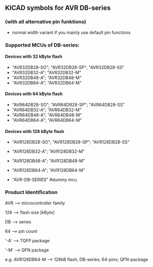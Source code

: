 ## KICAD symbols for AVR DB-series ##
### (with all alternative pin funktions) ###

* normal width variant if you mainly use default pin functions

### Supported MCUs of DB-series: ###

#### Devices with 32 kByte flash ####
* "AVR32DB28-SO"; "AVR32DB28-SP"; "AVR32DB28-SS"
* "AVR32DB32-A"; "AVR32DB32-M"
* "AVR32DB48-A"; "AVR32DB48-M"
* "AVR32DB64-A"; "AVR32DB64-M"

#### Devices with 64 kByte flash ####
* "AVR64DB28-SO"; "AVR64DB28-SP"; "AVR64DB28-SS"
* "AVR64DB32-A"; "AVR64DB32-M"
* "AVR64DB48-A"; "AVR64DB48-M"
* "AVR64DB64-A"; "AVR64DB64-M"

#### Devices with 128 kByte flash ####
* "AVR128DB28-SO"; "AVR128DB28-SP"; "AVR128DB28-SS"
* "AVR128DB32-A"; "AVR128DB32-M"
* "AVR128DB48-A"; "AVR128DB48-M"
* "AVR128DB64-A"; "AVR128DB64-M"

* "AVR-DB-SERIES" #dummy mcu

### Product Identification ###

AVR --> microcontroller family

128 --> flash size [kByte]

DB --> series

64 --> pin count

'-A' --> TQFP package

'-M' --> QFN  package

e.g. AVR128DB64-M --> 128kB flash; DB-series; 64-pins; QFN-package
